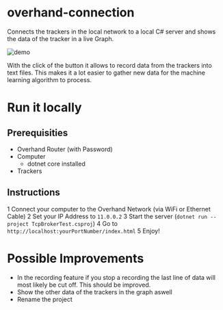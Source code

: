 # overhand-connection

Connects the trackers in the local network to a local C# server and shows the data of the tracker in a live Graph.

![demo](https://user-images.githubusercontent.com/16801528/47205976-14bb5800-d3ba-11e8-90c3-887fc63be4ec.jpg)

With the click of the button it allows to record data from the trackers into text files. 
This makes it a lot easier to gather new data for the machine learning algorithm to process.

# Run it locally

## Prerequisities

- Overhand Router (with Password)
- Computer
    - dotnet core installed
- Trackers

## Instructions

1 Connect your computer to the Overhand Network (via WiFi or Ethernet Cable)
2 Set your IP Address to `11.0.0.2`
3 Start the server (`dotnet run --project TcpBrokerTest.csproj`)
4 Go to `http://localhost:yourPortNumber/index.html`
5 Enjoy!

# Possible Improvements 

- In the recording feature if you stop a recording the last line of data will most likely be cut off. This should be improved.
- Show the other data of the trackers in the graph aswell
- Rename the project
